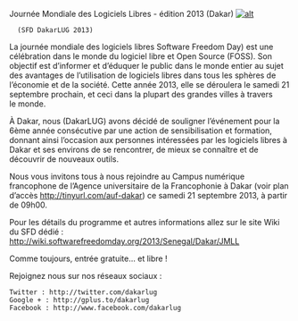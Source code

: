 
 Journée Mondiale des Logiciels Libres - édition 2013 (Dakar)
[![alt](https://github.com/Dakarlug/scrapper/affiche2-JMLL2013.jpg "")](https://github.com/Dakarlug/scrapper/pdf)
    
      (SFD DakarLUG 2013)


La journée mondiale des logiciels libres Software Freedom Day) est une célébration dans le monde du logiciel libre et Open Source (FOSS). Son objectif est d’informer et d’éduquer le public dans le monde entier au sujet des avantages de l’utilisation de logiciels libres dans tous les sphères de l’économie et de la société. Cette année 2013, elle se déroulera le samedi 21 septembre prochain, et ceci dans la plupart des grandes villes à travers le monde.



À Dakar, nous (DakarLUG) avons décidé de souligner l’événement pour la 6ème année consécutive par une action de sensibilisation et formation, donnant ainsi l’occasion aux personnes intéressées par les logiciels libres à Dakar et ses environs de se rencontrer, de mieux se connaître et de découvrir de nouveaux outils.



Nous vous invitons tous à nous rejoindre au Campus numérique francophone de l’Agence universitaire de la Francophonie à Dakar (voir plan d’accès http://tinyurl.com/auf-dakar) ce samedi 21 septembre 2013, à partir de 09h00.


Pour les détails du programme et autres informations allez sur le site Wiki du SFD dédié : http://wiki.softwarefreedomday.org/2013/Senegal/Dakar/JMLL




Comme toujours, entrée gratuite… et libre !





Rejoignez nous sur nos réseaux sociaux :

	Twitter : http://twitter.com/dakarlug
	Google + : http://gplus.to/dakarlug
	Facebook : http://www.facebook.com/dakarlug


    
    
    



    



    



    



    



    



 
    
     